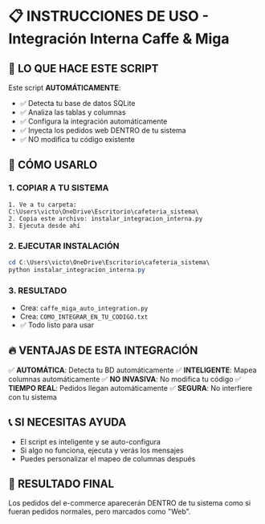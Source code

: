 # 📋 INSTRUCCIONES DE USO - Integración Interna Caffe & Miga

## 🎯 LO QUE HACE ESTE SCRIPT

Este script **AUTOMÁTICAMENTE**:
- ✅ Detecta tu base de datos SQLite
- ✅ Analiza las tablas y columnas
- ✅ Configura la integración automáticamente
- ✅ Inyecta los pedidos web DENTRO de tu sistema
- ✅ NO modifica tu código existente

## 🚀 CÓMO USARLO

### 1. COPIAR A TU SISTEMA
```
1. Ve a tu carpeta: C:\Users\victo\OneDrive\Escritorio\cafeteria_sistema\
2. Copia este archivo: instalar_integracion_interna.py
3. Ejecuta desde ahí
```

### 2. EJECUTAR INSTALACIÓN
```powershell
cd C:\Users\victo\OneDrive\Escritorio\cafeteria_sistema\
python instalar_integracion_interna.py
```

### 3. RESULTADO
- Crea: `caffe_miga_auto_integration.py`
- Crea: `COMO_INTEGRAR_EN_TU_CODIGO.txt`
- ✅ Todo listo para usar

## 🔥 VENTAJAS DE ESTA INTEGRACIÓN

✅ **AUTOMÁTICA**: Detecta tu BD automáticamente
✅ **INTELIGENTE**: Mapea columnas automáticamente
✅ **NO INVASIVA**: No modifica tu código
✅ **TIEMPO REAL**: Pedidos llegan automáticamente
✅ **SEGURA**: No interfiere con tu sistema

## 📞 SI NECESITAS AYUDA
- El script es inteligente y se auto-configura
- Si algo no funciona, ejecuta y verás los mensajes
- Puedes personalizar el mapeo de columnas después

## 🎉 RESULTADO FINAL
Los pedidos del e-commerce aparecerán DENTRO de tu sistema como si fueran pedidos normales, pero marcados como "Web".
